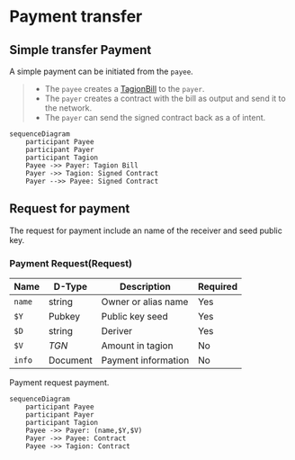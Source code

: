 # Payment transfer

## Simple transfer Payment
A simple payment can be initiated from the `payee`.

> - The `payee` creates a [TagionBill](/docs/protocols/contract/bill) to the `payer`.
> - The `payer` creates a contract with the bill as output and send it to the network.
> - The `payer`  can send the signed contract back as a of intent.

```mermaid
sequenceDiagram
    participant Payee
    participant Payer 
    participant Tagion
    Payee ->> Payer: Tagion Bill
    Payer ->> Tagion: Signed Contract
    Payer -->> Payee: Signed Contract
```


## Request for payment
The request for payment include an name of the receiver and seed public key.

### Payment Request(Request)

| Name        | D-Type       | Description            |  Required |
| ----------- | ------------ | ---------------------- | --------- |
| `name`      | string       | Owner or alias name    |    Yes    |
| `$Y`        | Pubkey   | Public key seed        |    Yes    |
| `$D`        | string       | Deriver                |    Yes    |
| `$V`        | $TGN$        | Amount in tagion       |    No     |
| `info`      | Document | Payment information    |    No     |


Payment request payment.

```mermaid
sequenceDiagram
    participant Payee
    participant Payer 
    participant Tagion
    Payee ->> Payer: (name,$Y,$V)
    Payer ->> Payee: Contract
    Payee ->> Tagion: Contract
```
